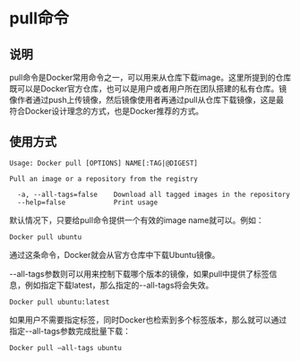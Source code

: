 # pull命令

## 说明

pull命令是Docker常用命令之一，可以用来从仓库下载image。这里所提到的仓库既可以是Docker官方仓库，也可以是用户或者用户所在团队搭建的私有仓库。镜像作者通过push上传镜像，然后镜像使用者再通过pull从仓库下载镜像，这是最符合Docker设计理念的方式，也是Docker推荐的方式。

## 使用方式

```shell
Usage: Docker pull [OPTIONS] NAME[:TAG|@DIGEST]

Pull an image or a repository from the registry

  -a, --all-tags=false    Download all tagged images in the repository
  --help=false            Print usage
```

默认情况下，只要给pull命令提供一个有效的image name就可以。例如：

```shell
Docker pull ubuntu
```


通过这条命令，Docker就会从官方仓库中下载Ubuntu镜像。

--all-tags参数则可以用来控制下载哪个版本的镜像，如果pull中提供了标签信息，例如指定下载latest，那么指定的--all-tags将会失效。

```shell
Docker pull ubuntu:latest
```


如果用户不需要指定标签，同时Docker也检索到多个标签版本，那么就可以通过指定--all-tags参数完成批量下载：

```shell
Docker pull –all-tags ubuntu
```

